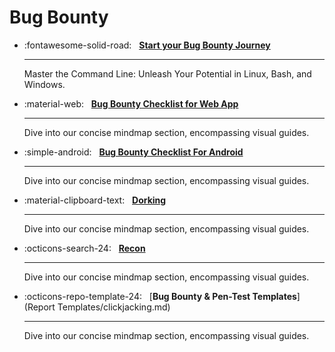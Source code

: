 # Bug Bounty

<div class="grid cards" markdown>

-   :fontawesome-solid-road: &nbsp;
    [__Start your Bug Bounty Journey__](how-to-get-started-in-a-bug-bounty.md)

    ---

    Master the Command Line: Unleash Your Potential in Linux, Bash, and Windows.

-   :material-web: &nbsp;
    [__Bug Bounty Checklist for Web App__](bug-bounty-checklist-for-web-app.md)

    ---

    Dive into our concise mindmap section, encompassing visual guides.

-   :simple-android: &nbsp;
    [__Bug Bounty Checklist For Android__](bug-bounty-checklist-for-android.md)

    ---

    Dive into our concise mindmap section, encompassing visual guides.

-   :material-clipboard-text: &nbsp;
    [__Dorking__](bug-bounty-dorks.md)

    ---

    Dive into our concise mindmap section, encompassing visual guides.

-   :octicons-search-24: &nbsp;
    [__Recon__](reconnotes.md)

    ---

    Dive into our concise mindmap section, encompassing visual guides.

-   :octicons-repo-template-24: &nbsp;
    [__Bug Bounty & Pen-Test Templates__](Report Templates/clickjacking.md)

    ---

    Dive into our concise mindmap section, encompassing visual guides.

</div>
